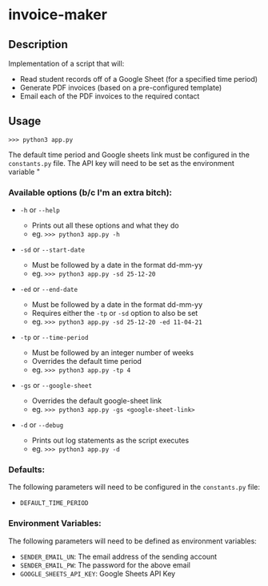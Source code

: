 # invoice-maker

## Description 

Implementation of a script that will:
- Read student records off of a Google Sheet (for a specified time period)
- Generate PDF invoices (based on a pre-configured template)
- Email each of the PDF invoices to the required contact

## Usage

```
>>> python3 app.py 
```

The default time period and Google sheets link must be configured in the `constants.py` file. The API key will need to be set as the environment variable "

### Available options (b/c I'm an extra bitch):

- `-h` or `--help`
    - Prints out all these options and what they do
    - eg. ```>>> python3 app.py -h```
- `-sd` or `--start-date`
    - Must be followed by a date in the format dd-mm-yy
    - eg. ```>>> python3 app.py -sd 25-12-20```
- `-ed` or `--end-date`
    - Must be followed by a date in the format dd-mm-yy
    - Requires either the `-tp` or `-sd` option to also be set
    - eg. ```>>> python3 app.py -sd 25-12-20 -ed 11-04-21```
- `-tp` or `--time-period`
    - Must be followed by an integer number of weeks
    - Overrides the default time period
    - eg. ```>>> python3 app.py -tp 4```
- `-gs` or `--google-sheet`
    - Overrides the default google-sheet link
    - eg. ```>>> python3 app.py -gs <google-sheet-link>```

- `-d` or `--debug`
    - Prints out log statements as the script executes
    - eg. ```>>> python3 app.py -d```

### Defaults:

The following parameters will need to be configured in the `constants.py` file:

- `DEFAULT_TIME_PERIOD`

### Environment Variables:

The following parameters will need to be defined as environment variables:

- `SENDER_EMAIL_UN`: The email address of the sending account
- `SENDER_EMAIL_PW`: The password for the above email
- `GOOGLE_SHEETS_API_KEY`: Google Sheets API Key
